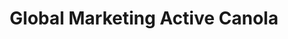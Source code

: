 ---
title: "Global Marketing Active Canola"
url: /karachi/global-marketing-active-canola/
shop: shop
---